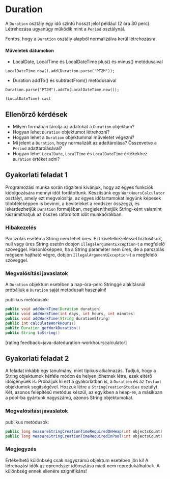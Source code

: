 
# Duration

A `Duration` osztály egy idő szintű hosszt jelöl például (2 óra 30 perc). Létrehozása ugyanúgy működik mint a `Period` osztálynál. 

Fontos, hogy a `Duration` osztály alapból normalizálva kerül létrehozásra. 

#### Műveletek dátumokon
*	LocalDate, LocalTime és LocalDateTime plus() és minus() metódusaival

`LocalDateTime.now().add(Duration.parse("PT2M"));`
*	Duration addTo() és subtractFrom() metódusaival

`Duration.parse("PT2M").addTo(LocalDateTime.now());`

`(LocalDateTime) cast`

## Ellenőrző kérdések

* Milyen formában tárolja az adatokat a `Duration` objektum?
* Hogyan lehet `Duration` objektumot létrehozni?
* Hogyan lehet a `Duration` objektummal műveletet végezni?
* Mi jelent a `Duration`, hogy normalizált az adattárolása? Összevetve a `Period` adattárolásával?
* Hogyan lehet `LocalDate`, `LocalTime` és `LocalDateTime` értékekhez `Duration` értéket adni?

## Gyakorlati feladat 1

Programozási munka során rögzíteni kívánjuk, hogy az egyes funkciók kidolgozására mennyi időt fordítottunk.
Készítsünk egy `WorkHoursCalculator` osztályt, amely ezt megvalósítja, az egyes időtartamokat legyünk képesek
többféleképpen is bevinni, a beviteleket a rendszer összegzi, és lekérdezhetjük `Duration` formájában,
megjeleníthetjük String-ként valamint kiszámíthatjuk az összes ráfordított időt munkaórákban.

### Hibakezelés

Parszolás esetén a String nem lehet üres. Ezt kivételkezeléssel biztosítsuk,
 null vagy üres String esetén dobjon `IllegalArgumentException`-t a megfelelő szöveggel.
 Hasonlóképpen, ha a String paraméter nem üres, de a parszolás mégsem hajtható végre,
 dobjon `IllegalArgumentException`-t a megfelelő szöveggel.

### Megvalósítási javaslatok

A `Duration` objektum esetében a nap-óra-perc Stringgé alakításnál próbáljuk a `Duration` saját metódusait használni!

publikus metódusok:
```java
public void addWorkTime(Duration duration)
public void addWorkTime(int days, int hours, int minutes)
public void addWorkTime(String durationString)
public int calculateWorkHours()
public Duration getWorkDuration()
public String toString()
```

[rating feedback=java-dateduration-workhourscalculator]

## Gyakorlati feladat 2

A feladat inkább egy tanulmány, mint tipikus alkalmazás.
Tudjuk, hogy a String objektumok kétféle módon és helyen jöhetnek létre, ezek eltérő időigényűek is.
Próbáljuk ki ezt a gyakorlatban is, a `Duration` és az `Instant` objektumok segítségével.
Hozzuk létre a `StringCreationStudies` osztályt.
Két, azonos felépítésű metódus készül, az egyikben a heap-re,
a másikban a pool-ba gyártunk nagyszámú, azonos String objektumokat.

### Megvalósítási javaslatok

publikus metódusok:
```java
public long measureStringCreationTimeRequiredOnHeap(int objectsCount)
public long measureStringCreationTimeRequiredInPool(int objectsCount)
```

### Megjegyzés

Értékelhető különbség csak nagyszámú objektum esetében jön ki!
A létrehozási idők az oprendszer időosztása miatt nem reprodukálhatóak. A különbség ennek ellenére szignifikáns!
